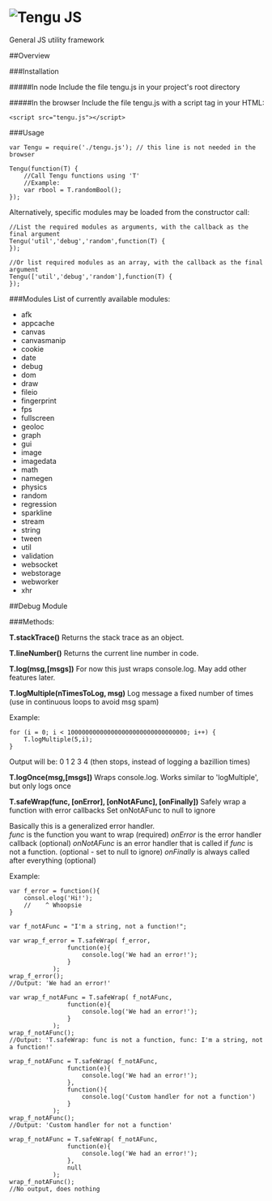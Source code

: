 ![Tengu JS](https://raw.github.com/isaymatato/tengu/master/assets/logo.png)
========

General JS utility framework

##Overview

###Installation

#####In node
Include the file tengu.js in your project's root directory

#####In the browser
Include the file tengu.js with a script tag in your HTML:

`<script src="tengu.js"></script>`

###Usage
```
var Tengu = require('./tengu.js'); // this line is not needed in the browser

Tengu(function(T) {
	//Call Tengu functions using 'T'
	//Example:
	var rbool = T.randomBool();
});
```

Alternatively, specific modules may be loaded from the constructor call:
```
//List the required modules as arguments, with the callback as the final argument
Tengu('util','debug','random',function(T) {
});

//Or list required modules as an array, with the callback as the final argument
Tengu(['util','debug','random'],function(T) {
});
```

###Modules
List of currently available modules:

- afk
- appcache
- canvas
- canvasmanip
- cookie
- date
- debug
- dom
- draw
- fileio
- fingerprint
- fps
- fullscreen
- geoloc
- graph
- gui
- image
- imagedata
- math
- namegen
- physics
- random
- regression
- sparkline
- stream
- string
- tween
- util
- validation
- websocket
- webstorage
- webworker
- xhr



##Debug Module

###Methods:

**T.stackTrace()**
Returns the stack trace as an object.

**T.lineNumber()**
Returns the current line number in code.

**T.log(msg,[msgs])**
For now this just wraps console.log.  May add other features later.

**T.logMultiple(nTimesToLog, msg)**
Log message a fixed number of times (use in continuous loops to avoid msg spam)

Example:
```
for (i = 0; i < 100000000000000000000000000000000; i++) { 
    T.logMultiple(5,i);
}
```
Output will be:
0
1
2
3
4
(then stops, instead of logging a bazillion times)

**T.logOnce(msg,[msgs])**
Wraps console.log.  Works similar to 'logMultiple', but only logs once

**T.safeWrap(func, [onError], [onNotAFunc], [onFinally])**
Safely wrap a function with error callbacks
Set onNotAFunc to null to ignore

Basically this is a generalized error handler.  
*func* is the function you want to wrap (required)
*onError* is the error handler callback (optional)
*onNotAFunc* is an error handler that is called if *func* is not a function.  (optional - set to null to ignore)
*onFinally* is always called after everything (optional)

Example:
```
var f_error = function(){
	consol.elog('Hi!');
	//    ^ Whoopsie
}

var f_notAFunc = "I'm a string, not a function!";

var wrap_f_error = T.safeWrap( f_error, 
				function(e){
					console.log('We had an error!');
				}
			);
wrap_f_error();
//Output: 'We had an error!'

var wrap_f_notAFunc = T.safeWrap( f_notAFunc, 
				function(e){
					console.log('We had an error!');
				}
			);
wrap_f_notAFunc();
//Output: 'T.safeWrap: func is not a function, func: I'm a string, not a function!'

wrap_f_notAFunc = T.safeWrap( f_notAFunc, 
				function(e){
					console.log('We had an error!');
				},
				function(){
					console.log('Custom handler for not a function')
				}
			);
wrap_f_notAFunc();
//Output: 'Custom handler for not a function'

wrap_f_notAFunc = T.safeWrap( f_notAFunc, 
				function(e){
					console.log('We had an error!');
				},
				null
			);
wrap_f_notAFunc();
//No output, does nothing
```

